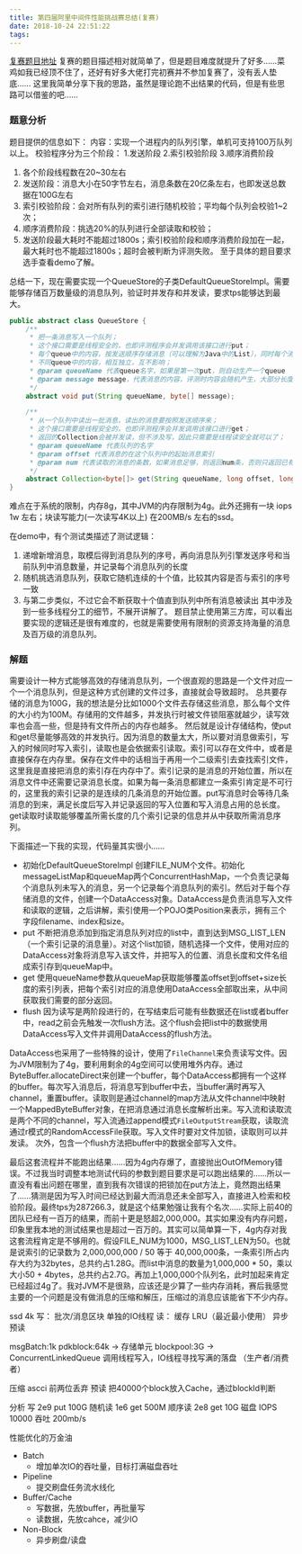 ```yaml
---
title: 第四届阿里中间件性能挑战赛总结(复赛)
date: 2018-10-24 22:51:22
tags:
---
```

[复赛题目地址](https://code.aliyun.com/middlewarerace2018/queuerace2018?spm=5176.11409106.555.2.74c16668bKJEqg&accounttraceid=10474bc7-3bc6-46b6-ad68-086faf849447)
复赛的题目描述相对就简单了，但是题目难度就提升了好多……菜鸡如我已经顶不住了，还好有好多大佬打完初赛并不参加复赛了，没有丢人垫底……
这里我简单分享下我的思路，虽然是理论跑不出结果的代码，但是有些思路可以借鉴的吧……

### 题意分析
题目提供的信息如下：
内容：实现一个进程内的队列引擎，单机可支持100万队列以上。
校验程序分为三个阶段： 1.发送阶段 2.索引校验阶段 3.顺序消费阶段 
1. 各个阶段线程数在20~30左右 
2. 发送阶段：消息大小在50字节左右，消息条数在20亿条左右，也即发送总数据在100G左右 
3. 索引校验阶段：会对所有队列的索引进行随机校验；平均每个队列会校验1~2次； 
4. 顺序消费阶段：挑选20%的队列进行全部读取和校验； 
5. 发送阶段最大耗时不能超过1800s；索引校验阶段和顺序消费阶段加在一起，最大耗时也不能超过1800s；超时会被判断为评测失败。
至于具体的题目要求选手查看demo了解。

总结一下，现在需要实现一个QueueStore的子类DefaultQueueStoreImpl。需要能够存储百万数量级的消息队列，验证时并发存和并发读，要求tps能够达到最大。
```java
public abstract class QueueStore {
    /**
     * 把一条消息写入一个队列；
     * 这个接口需要是线程安全的，也即评测程序会并发调用该接口进行put；
     * 每个queue中的内容，按发送顺序存储消息（可以理解为Java中的List），同时每个消息会有一个索引，索引从0开始；
     * 不同queue中的内容，相互独立，互不影响；
     * @param queueName 代表queue名字，如果是第一次put，则自动生产一个queue
     * @param message message，代表消息的内容，评测时内容会随机产生，大部分长度在64字节左右，会有少量消息在1k左右
     */
    abstract void put(String queueName, byte[] message);

    /**
     * 从一个队列中读出一批消息，读出的消息要按照发送顺序来；
     * 这个接口需要是线程安全的，也即评测程序会并发调用该接口进行get；
     * 返回的Collection会被并发读，但不涉及写，因此只需要是线程读安全就可以了；
     * @param queueName 代表队列的名字
     * @param offset 代表消息的在这个队列中的起始消息索引
     * @param num 代表读取的消息的条数，如果消息足够，则返回num条，否则只返回已有的消息即可;没有消息了，则返回一个空的集合
     */
    abstract Collection<byte[]> get(String queueName, long offset, long num);
}
```
难点在于系统的限制，内存8g，其中JVM的内存限制为4g。此外还拥有一块 iops 1w 左右；块读写能力(一次读写4K以上) 在200MB/s 左右的ssd。

在demo中，有个测试类描述了测试逻辑：
1. 递增新增消息，取模后得到消息队列的序号，再向消息队列引擎发送序号和当前队列中消息数量，并记录每个消息队列的长度
2. 随机挑选消息队列，获取它随机连续的十个值，比较其内容是否与索引的序号一致
3. 与第二步类似，不过它会不断获取十个值直到队列中所有消息被读出
其中涉及到一些多线程分工的细节，不展开讲解了。
题目禁止使用第三方库，可以看出要实现的逻辑还是很有难度的，也就是需要使用有限制的资源支持海量的消息及百万级的消息队列。

### 解题
需要设计一种方式能够高效的存储消息队列，一个很直观的思路是一个文件对应一个一个消息队列，但是这种方式创建的文件过多，直接就会导致超时。
总共要存储的消息为100G，我的想法是分比如1000个文件去存储这些消息，那么每个文件的大小约为100M。存储用的文件越多，并发执行时被文件锁阻塞就越少，读写效率也会高一些，但是持有文件所占的内存也越多。
然后就是设计存储结构，使put和get尽量能够高效的并发执行。因为消息的数量太大，所以要对消息做索引，写入的时候同时写入索引，读取也是会依据索引读取。索引可以存在文件中，或者是直接保存在内存里。保存在文件中的话相当于再用一个二级索引去查找索引文件，这里我是直接把消息的索引存在内存中了。索引记录的是消息的开始位置，所以在消息文件中还需要记录消息长度。如果为每一条消息都建立一条索引肯定是不可行的，这里我的索引记录的是连续的几条消息的开始位置。put写消息时会等待几条消息的到来，满足长度后写入并记录返回的写入位置和写入消息占用的总长度。get读取时读取能够覆盖所需长度的几个索引记录的信息并从中获取所需消息序列。

下面描述一下我的实现，代码量其实很小……
* 初始化DefaultQueueStoreImpl 创建FILE_NUM个文件。初始化messageListMap和queueMap两个ConcurrentHashMap，一个负责记录每个消息队列未写入的消息，另一个记录每个消息队列的索引。然后对于每个存储消息的文件，创建一个DataAccess对象。DataAccess是负责消息写入文件和读取的逻辑，之后讲解，索引使用一个POJO类Position来表示，拥有三个字段filename、index和size。
* put 不断把消息添加到指定消息队列对应的list中，直到达到MSG_LIST_LEN（一个索引记录的消息量）。对这个list加锁，随机选择一个文件，使用对应的DataAccess对象将消息写入该文件，并把写入的位置、消息长度和文件名组成索引存到queueMap中。
* get 使用queueName参数从queueMap获取能够覆盖offset到offset+size长度的索引列表，把每个索引对应的消息使用DataAccess全部取出来，从中间获取我们需要的部分返回。
* flush 因为读写是两阶段进行的，在写结束后可能有些数据还在list或者buffer中，read之前会先触发一次flush方法。这个flush会把list中的数据使用DataAccess写入文件并调用DataAccess的flush方法。

DataAccess也采用了一些特殊的设计，使用了`FileChannel`来负责读写文件。因为JVM限制为了4g，要利用剩余的4g空间可以使用堆外内存。通过ByteBuffer.allocateDirect来创建一个buffer，每个DataAccess都拥有一个这样的buffer。每次写入消息后，将消息写到buffer中去，当buffer满时再写入channel，重置buffer。读取则是通过channel的map方法从文件channel中映射一个MappedByteBuffer对象，在把消息通过消息长度解析出来。写入流和读取流是两个不同的channel，写入流通过append模式`FileOutputStream`获取，读取流通过r模式的RandomAccessFile获取。写入文件时要对文件加锁，读取则可以并发读。
次外，包含一个flush方法把buffer中的数据全部写入文件。

最后这套流程并不能跑出结果……因为4g内存爆了，直接抛出OutOfMemory错误。不过我当时调整本地测试代码的参数到题目要求是可以跑出结果的……所以一直没有看出问题在哪里，直到我有次错误的把锁加在put方法上，竟然跑出结果了……猜测是因为写入时间已经达到最大而消息还未全部写入，直接进入检索和校验阶段。最终tps为287266.3，就是这个结果勉强让我有个名次……实际上前40的团队已经有一百万的结果，而前十更是怒超2,000,000。其实如果没有内存问题，印象里我本地的测试结果也是超过一百万的。其实可以简单算一下，4g内存对我这套流程肯定是不够用的。假设FILE_NUM为1000，MSG_LIST_LEN为50。也就是说索引的记录数为 2,000,000,000 / 50 等于 40,000,000条，一条索引所占内存大约为32bytes，总共约占1.28G。而list中消息的数量为1,000,000 * 50，乘以大小50 + 4bytes，总共约占2.7G。再加上1,000,000个队列名，此时加起来肯定已经超过4g了。我对JVM不是很熟，应该还是少算了一些内存消耗，赛后我感觉主要的一个问题是没有做消息的压缩和解压，压缩过的消息应该能省下不少内存。


ssd 4k
写：
批次/消息区块
单独的IO线程
读：
缓存 LRU（最近最小使用）
异步预读

msgBatch:1k
pdkblock:64k -> 存储单元
blockpool:3G -> ConcurrentLinkedQueue 调用线程写入，IO线程寻找写满的落盘 （生产者/消费者）

压缩 ascci 前两位丢弃
预读 把40000个block放入Cache，通过blockId判断


分析
写 2e9 put 100G
随机读 1e6 get 500M
顺序读 2e8 get 10G
磁盘 IOPS 10000 吞吐 200mb/s

性能优化的万金油
* Batch
    * 增加单次IO的吞吐量，目标打满磁盘吞吐
* Pipeline
    * 提交刷盘任务流水线化
* Buffer/Cache
    * 写数据，先放buffer，再批量写
    * 读数据，先放cahce，减少IO
* Non-Block
    * 异步刷盘/读盘
  